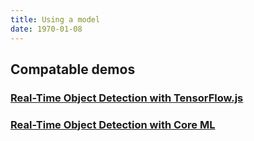 ```yaml
---
title: Using a model
date: 1970-01-08
---
```

## Compatable demos
### [Real-Time Object Detection with TensorFlow.js](https://github.com/cloud-annotations/object-detection-react-app/)
### [Real-Time Object Detection with Core ML](https://github.com/cloud-annotations/object-detection-ios/)
